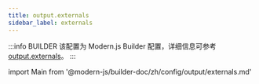 ```yaml
---
title: output.externals
sidebar_label: externals
---
```


:::info BUILDER
该配置为 Modern.js Builder 配置，详细信息可参考 [output.externals](https://modernjs.dev/builder/zh/api/config-output.html#output-externals)。
:::

import Main from '@modern-js/builder-doc/zh/config/output/externals.md'

<Main />
